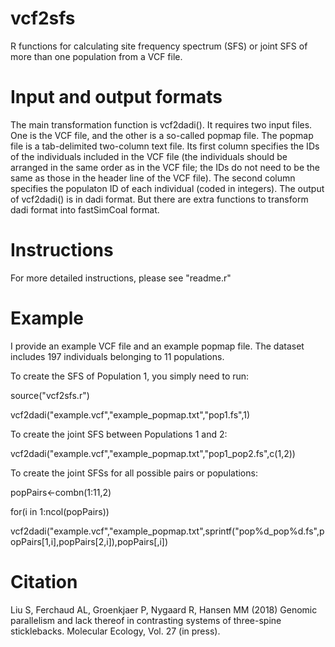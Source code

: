 # vcf2sfs
R functions for calculating site frequency spectrum (SFS) or joint SFS of more than one population from a VCF file.

# Input and output formats
The main transformation function is vcf2dadi(). It requires two input files. One is the VCF file, and the other is a so-called popmap file. The popmap file is a tab-delimited two-column text file. Its first column specifies the IDs of the individuals included in the VCF file (the individuals should be arranged in the same order as in the VCF file; the IDs do not need to be the same as those in the header line of the VCF file). The second column specifies the populaton ID of each individual (coded in integers). The output of vcf2dadi() is in dadi format. But there are extra functions to transform dadi format into fastSimCoal format.

# Instructions
For more detailed instructions, please see "readme.r"

# Example
I provide an example VCF file and an example popmap file. The dataset includes 197 individuals belonging to 11 populations.

To create the SFS of Population 1, you simply need to run:

  source("vcf2sfs.r")
  
  vcf2dadi("example.vcf","example_popmap.txt","pop1.fs",1)

To create the joint SFS between Populations 1 and 2:

  vcf2dadi("example.vcf","example_popmap.txt","pop1_pop2.fs",c(1,2))

To create the joint SFSs for all possible pairs or populations:

  popPairs<-combn(1:11,2)
  
  for(i in 1:ncol(popPairs))
  
  vcf2dadi("example.vcf","example_popmap.txt",sprintf("pop%d_pop%d.fs",popPairs[1,i],popPairs[2,i]),popPairs[,i])

# Citation
Liu S, Ferchaud AL, Groenkjaer P, Nygaard R, Hansen MM (2018) Genomic parallelism and lack thereof in contrasting systems of three-spine sticklebacks. Molecular Ecology, Vol. 27 (in press).
